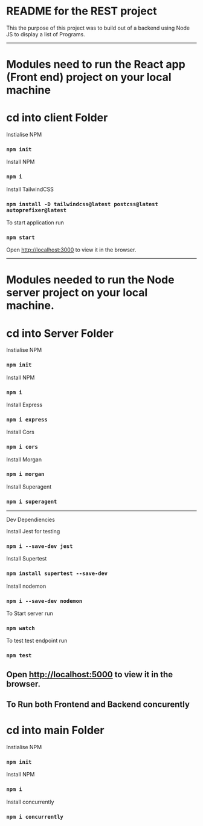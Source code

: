 # README for the REST project

This the purpose of this project was to build out of a backend using Node JS to display a list of Programs.

---

# Modules need to run the React app (Front end) project on your local machine
# cd into client Folder
Instialise NPM 

### `npm init`

Install NPM 

### `npm i`

Install TailwindCSS 

### `npm install -D tailwindcss@latest postcss@latest autoprefixer@latest`

To start application run 

### `npm start`

Open [http://localhost:3000](http://localhost:3000) to view it in the browser.

---
# Modules needed to run the Node server project on your local machine. 
# cd into Server Folder
Instialise NPM 

### `npm init`

Install NPM 

### `npm i`

Install Express 

### `npm i express`

Install Cors

### `npm i cors`

Install Morgan

### `npm i morgan`

Install Superagent 

### `npm i superagent`
---
Dev Dependiencies 

Install Jest for testing 

### `npm i --save-dev jest`

Install Supertest

### `npm install supertest --save-dev`

Install nodemon

### `npm i --save-dev nodemon`

To Start server run
### `npm watch`

To test test endpoint run 

### `npm test`

Open [http://localhost:5000](http://localhost:5000) to view it in the browser.
---
## To Run both Frontend and Backend concurently
# cd into main Folder

Instialise NPM 

### `npm init`

Install NPM 

### `npm i`

Install concurrently

### `npm i concurrently`


